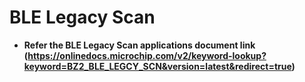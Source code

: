 # BLE Legacy Scan

-   **Refer the BLE Legacy Scan applications document link (https://onlinedocs.microchip.com/v2/keyword-lookup?keyword=BZ2_BLE_LEGCY_SCN&version=latest&redirect=true)**